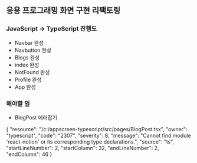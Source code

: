 ## 응용 프로그래밍 화면 구현 리팩토링

### JavaScript -> TypeScript 진행도
* Navbar 완성
* Navbutton 완성
* Blogs 완성
* index 완성
* NotFound 완성
* Profile 완성
* App 완성

### 해야할 일
* BlogPost 에러잡기

{
	"resource": "/c:/appscreen-typescript/src/pages/BlogPost.tsx",
	"owner": "typescript",
	"code": "2307",
	"severity": 8,
	"message": "Cannot find module 'react-notion' or its corresponding type declarations.",
	"source": "ts",
	"startLineNumber": 2,
	"startColumn": 32,
	"endLineNumber": 2,
	"endColumn": 46
}